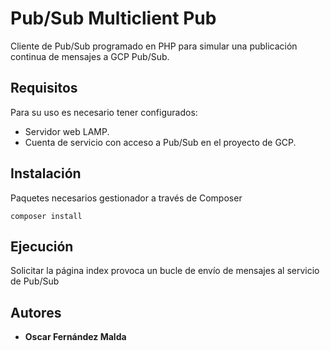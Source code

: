 # Pub/Sub Multiclient Pub
Cliente de Pub/Sub programado en PHP para simular una publicación continua de mensajes a GCP Pub/Sub.

## Requisitos
Para su uso es necesario tener configurados:
* Servidor web LAMP.
* Cuenta de servicio con acceso a Pub/Sub en el proyecto de GCP.

## Instalación
Paquetes necesarios gestionador a través de Composer
```
composer install
```

## Ejecución
Solicitar la página index provoca un bucle de envío de mensajes al servicio de Pub/Sub

## Autores
* **Oscar Fernández Malda**